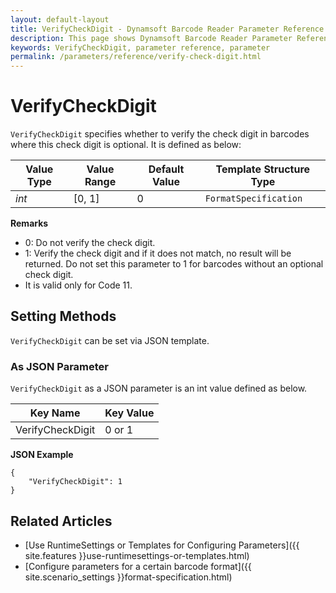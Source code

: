 ```yaml
---
layout: default-layout
title: VerifyCheckDigit - Dynamsoft Barcode Reader Parameter Reference
description: This page shows Dynamsoft Barcode Reader Parameter Reference for VerifyCheckDigit.
keywords: VerifyCheckDigit, parameter reference, parameter
permalink: /parameters/reference/verify-check-digit.html
---
```



# VerifyCheckDigit 

`VerifyCheckDigit` specifies whether to verify the check digit in barcodes where this check digit is optional. It is defined as below:

| Value Type | Value Range | Default Value | Template Structure Type |
| ---------- | ----------- | ------------- | ----------------------- |
| *int* | [0, 1] | 0  | `FormatSpecification` |

**Remarks**     
- 0: Do not verify the check digit.
- 1: Verify the check digit and if it does not match, no result will be returned. Do not set this parameter to 1 for barcodes without an optional check digit.
- It is valid only for Code 11.

    
## Setting Methods
`VerifyCheckDigit` can be set via JSON template.

### As JSON Parameter
`VerifyCheckDigit` as a JSON parameter is an int value defined as below.   

| Key Name | Key Value |
| -------- | --------- |
| VerifyCheckDigit | 0 or 1 |


**JSON Example**   
```
{
    "VerifyCheckDigit": 1
}
```

## Related Articles
- [Use RuntimeSettings or Templates for Configuring Parameters]({{ site.features }}use-runtimesettings-or-templates.html)
- [Configure parameters for a certain barcode format]({{ site.scenario_settings }}format-specification.html)
